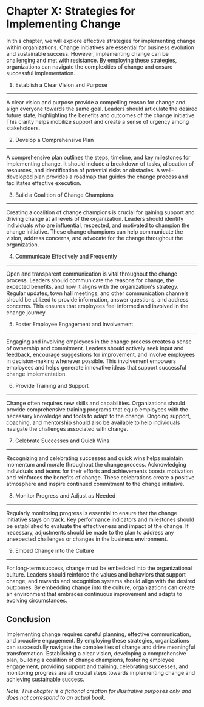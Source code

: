 Chapter X: Strategies for Implementing Change
=============================================

In this chapter, we will explore effective strategies for implementing change within organizations. Change initiatives are essential for business evolution and sustainable success. However, implementing change can be challenging and met with resistance. By employing these strategies, organizations can navigate the complexities of change and ensure successful implementation.

1. Establish a Clear Vision and Purpose
---------------------------------------

A clear vision and purpose provide a compelling reason for change and align everyone towards the same goal. Leaders should articulate the desired future state, highlighting the benefits and outcomes of the change initiative. This clarity helps mobilize support and create a sense of urgency among stakeholders.

2. Develop a Comprehensive Plan
-------------------------------

A comprehensive plan outlines the steps, timeline, and key milestones for implementing change. It should include a breakdown of tasks, allocation of resources, and identification of potential risks or obstacles. A well-developed plan provides a roadmap that guides the change process and facilitates effective execution.

3. Build a Coalition of Change Champions
----------------------------------------

Creating a coalition of change champions is crucial for gaining support and driving change at all levels of the organization. Leaders should identify individuals who are influential, respected, and motivated to champion the change initiative. These change champions can help communicate the vision, address concerns, and advocate for the change throughout the organization.

4. Communicate Effectively and Frequently
-----------------------------------------

Open and transparent communication is vital throughout the change process. Leaders should communicate the reasons for change, the expected benefits, and how it aligns with the organization's strategy. Regular updates, town hall meetings, and other communication channels should be utilized to provide information, answer questions, and address concerns. This ensures that employees feel informed and involved in the change journey.

5. Foster Employee Engagement and Involvement
---------------------------------------------

Engaging and involving employees in the change process creates a sense of ownership and commitment. Leaders should actively seek input and feedback, encourage suggestions for improvement, and involve employees in decision-making whenever possible. This involvement empowers employees and helps generate innovative ideas that support successful change implementation.

6. Provide Training and Support
-------------------------------

Change often requires new skills and capabilities. Organizations should provide comprehensive training programs that equip employees with the necessary knowledge and tools to adapt to the change. Ongoing support, coaching, and mentorship should also be available to help individuals navigate the challenges associated with change.

7. Celebrate Successes and Quick Wins
-------------------------------------

Recognizing and celebrating successes and quick wins helps maintain momentum and morale throughout the change process. Acknowledging individuals and teams for their efforts and achievements boosts motivation and reinforces the benefits of change. These celebrations create a positive atmosphere and inspire continued commitment to the change initiative.

8. Monitor Progress and Adjust as Needed
----------------------------------------

Regularly monitoring progress is essential to ensure that the change initiative stays on track. Key performance indicators and milestones should be established to evaluate the effectiveness and impact of the change. If necessary, adjustments should be made to the plan to address any unexpected challenges or changes in the business environment.

9. Embed Change into the Culture
--------------------------------

For long-term success, change must be embedded into the organizational culture. Leaders should reinforce the values and behaviors that support change, and rewards and recognition systems should align with the desired outcomes. By embedding change into the culture, organizations can create an environment that embraces continuous improvement and adapts to evolving circumstances.

Conclusion
----------

Implementing change requires careful planning, effective communication, and proactive engagement. By employing these strategies, organizations can successfully navigate the complexities of change and drive meaningful transformation. Establishing a clear vision, developing a comprehensive plan, building a coalition of change champions, fostering employee engagement, providing support and training, celebrating successes, and monitoring progress are all crucial steps towards implementing change and achieving sustainable success.

*Note: This chapter is a fictional creation for illustrative purposes only and does not correspond to an actual book.*
